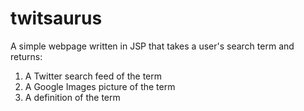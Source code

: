 twitsaurus
==========

A simple webpage written in JSP that takes a user's search term and returns:
<ol>
	<li>A Twitter search feed of the term</li>
	<li>A Google Images picture of the term</li>
	<li>A definition of the term</li>
</ol>
